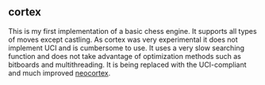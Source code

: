 ## cortex

This is my first implementation of a basic chess engine. It supports all types of moves except castling.
As cortex was very experimental it does not implement UCI and is cumbersome to use. It uses a very slow
searching function and does not take advantage of optimization methods such as bitboards and multithreading.
It is being replaced with the UCI-compliant and much improved [neocortex](https://github.com/codeandkey/neocortex/).
